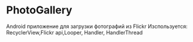 # PhotoGallery
Android приложение для загрузки фотографий из Flickr
Изспользуется: RecyclerView,Flickr api,Looper, Handler, HandlerThread
